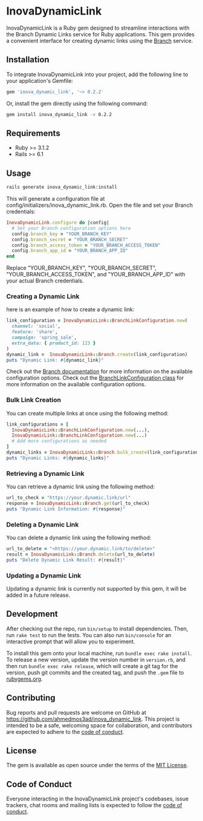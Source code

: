 # InovaDynamicLink

InovaDynamicLink is a Ruby gem designed to streamline interactions with the Branch Dynamic Links service for Ruby applications. This gem provides a convenient interface for creating dynamic links using the [Branch](https://branch.io/) service.

## Installation

To integrate InovaDynamicLink into your project, add the following line to your application's Gemfile:

```ruby
gem 'inova_dynamic_link', '~> 0.2.2'
```

Or, install the gem directly using the following command:

```bash
gem install inova_dynamic_link -v 0.2.2
```

## Requirements

- Ruby >= 3.1.2
- Rails >= 6.1

## Usage

```bash
rails generate inova_dynamic_link:install
```

This will generate a configuration file at config/initializers/inova_dynamic_link.rb. Open the file and set your Branch credentials:

```ruby
InovaDynamicLink.configure do |config|
  # Set your Branch configuration options here
  config.branch_key = "YOUR_BRANCH_KEY"
  config.branch_secret = "YOUR_BRANCH_SECRET"
  config.branch_access_token = "YOUR_BRANCH_ACCESS_TOKEN"
  config.branch_app_id = "YOUR_BRANCH_APP_ID"
end
```

Replace "YOUR_BRANCH_KEY", "YOUR_BRANCH_SECRET", "YOUR_BRANCH_ACCESS_TOKEN", and "YOUR_BRANCH_APP_ID" with your actual Branch credentials.

### Creating a Dynamic Link

here is an example of how to create a dynamic link:

```ruby
link_configuration = InovaDynamicLink::BranchLinkConfiguration.new(
  channel: 'social',
  feature: 'share',
  campaign: 'spring_sale',
  extra_data: { product_id: 123 }
)
dynamic_link =  InovaDynamicLink::Branch.create(link_configuration)
puts "Dynamic Link: #{dynamic_link}"
```

Check out the [Branch documentation](https://help.branch.io/developers-hub/reference/createdeeplinkurl) for more information on the available configuration options.
Check out the [BranchLinkConfiguration class](https://github.com/ahmedmos3ad/inova_dynamic_link/blob/master/lib/inova_dynamic_link/branch_link_configuration.rb) for more information on the available configuration options.

### Bulk Link Creation

You can create multiple links at once using the following method:

```ruby
link_configurations = [
  InovaDynamicLink::BranchLinkConfiguration.new(...),
  InovaDynamicLink::BranchLinkConfiguration.new(...)
  # Add more configurations as needed
]
dynamic_links = InovaDynamicLink::Branch.bulk_create(link_configurations)
puts "Dynamic Links: #{dynamic_links}"
```

### Retrieving a Dynamic Link

You can retrieve a dynamic link using the following method:

```ruby
url_to_check = "https://your.dynamic.link/url"
response = InovaDynamicLink::Branch.get(url_to_check)
puts "Dynamic Link Information: #{response}"
```

### Deleting a Dynamic Link

You can delete a dynamic link using the following method:

```ruby
url_to_delete = "<https://your.dynamic.link/to/delete>"
result = InovaDynamicLink::Branch.delete(url_to_delete)
puts "Delete Dynamic Link Result: #{result}"
```

### Updating a Dynamic Link

Updating a dynamic link is currently not supported by this gem, it will be added in a future release.

## Development

After checking out the repo, run `bin/setup` to install dependencies. Then, run `rake test` to run the tests. You can also run `bin/console` for an interactive prompt that will allow you to experiment.

To install this gem onto your local machine, run `bundle exec rake install`. To release a new version, update the version number in `version.rb`, and then run `bundle exec rake release`, which will create a git tag for the version, push git commits and the created tag, and push the `.gem` file to [rubygems.org](https://rubygems.org).

## Contributing

Bug reports and pull requests are welcome on GitHub at <https://github.com/ahmedmos3ad/inova_dynamic_link>. This project is intended to be a safe, welcoming space for collaboration, and contributors are expected to adhere to the [code of conduct](https://github.com/ahmedmos3ad/inova_dynamic_link/blob/master/CODE_OF_CONDUCT.md).

## License

The gem is available as open source under the terms of the [MIT License](https://opensource.org/licenses/MIT).

## Code of Conduct

Everyone interacting in the InovaDynamicLink project's codebases, issue trackers, chat rooms and mailing lists is expected to follow the [code of conduct](https://github.com/[ahmedmos3ad]/inova_dynamic_link/blob/master/CODE_OF_CONDUCT.md).
